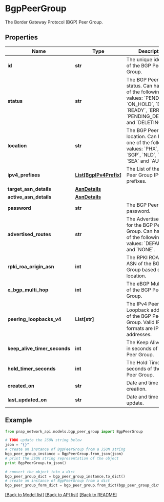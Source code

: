 # BgpPeerGroup

The Border Gateway Protocol (BGP) Peer Group.

## Properties

Name | Type | Description | Notes
------------ | ------------- | ------------- | -------------
**id** | **str** | The unique identifier of the BGP Peer Group. | 
**status** | **str** | The BGP Peer Group status. Can have one of the following values: &#x60;PENDING&#x60;, &#x60;ON_HOLD&#x60;, &#x60;BUSY&#x60;, &#x60;READY&#x60;, &#x60;ERROR&#x60;, &#x60;PENDING_DELETION&#x60; and &#x60;DELETING&#x60;. | 
**location** | **str** | The BGP Peer Group location. Can have one of the following values: &#x60;PHX&#x60;, &#x60;ASH&#x60;, &#x60;SGP&#x60;, &#x60;NLD&#x60;, &#x60;CHI&#x60;, &#x60;SEA&#x60; and &#x60;AUS&#x60;. | 
**ipv4_prefixes** | [**List[BgpIPv4Prefix]**](BgpIPv4Prefix.md) | The List of the BGP Peer Group IPv4 prefixes. | 
**target_asn_details** | [**AsnDetails**](AsnDetails.md) |  | 
**active_asn_details** | [**AsnDetails**](AsnDetails.md) |  | [optional] 
**password** | **str** | The BGP Peer Group password. | 
**advertised_routes** | **str** | The Advertised routes for the BGP Peer Group. Can have one of the following values: &#x60;DEFAULT&#x60; and &#x60;NONE&#x60;. | 
**rpki_roa_origin_asn** | **int** | The RPKI ROA Origin ASN of the BGP Peer Group based on location. | 
**e_bgp_multi_hop** | **int** | The eBGP Multi-hop of the BGP Peer Group. | 
**peering_loopbacks_v4** | **List[str]** | The IPv4 Peering Loopback addresses of the BGP Peer Group. Valid IP formats are IPv4 addresses. | 
**keep_alive_timer_seconds** | **int** | The Keep Alive Timer in seconds of the BGP Peer Group. | 
**hold_timer_seconds** | **int** | The Hold Timer in seconds of the BGP Peer Group. | 
**created_on** | **str** | Date and time of creation. | [optional] 
**last_updated_on** | **str** | Date and time of last update. | [optional] 

## Example

```python
from pnap_network_api.models.bgp_peer_group import BgpPeerGroup

# TODO update the JSON string below
json = "{}"
# create an instance of BgpPeerGroup from a JSON string
bgp_peer_group_instance = BgpPeerGroup.from_json(json)
# print the JSON string representation of the object
print BgpPeerGroup.to_json()

# convert the object into a dict
bgp_peer_group_dict = bgp_peer_group_instance.to_dict()
# create an instance of BgpPeerGroup from a dict
bgp_peer_group_form_dict = bgp_peer_group.from_dict(bgp_peer_group_dict)
```
[[Back to Model list]](../README.md#documentation-for-models) [[Back to API list]](../README.md#documentation-for-api-endpoints) [[Back to README]](../README.md)


